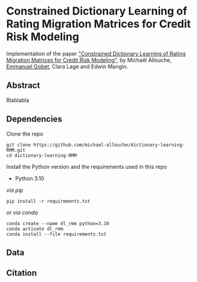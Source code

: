 # Constrained Dictionary Learning of Rating Migration Matrices for Credit Risk Modeling
Implementation of the paper ["Constrained Dictionary Learning of Rating Migration Matrices for Credit Risk Modeling"](LINK),
by Michaël Allouche, [Emmanuel Gobet](http://www.cmap.polytechnique.fr/~gobet/), Clara Lage and Edwin Mangin.

## Abstract
Blablabla

## Dependencies
Clone the repo

```
git clone https://github.com/michael-allouche/dictionary-learning-RMM.git
cd dictionary-learning-RMM
```


Install the Python version and the requirements used in this repo
- Python 3.10

_via pip_

`pip install -r requirements.txt`

_or via conda_

```
conda create --name dl_rmm python=3.10
conda activate dl_rmm
conda install --file requirements.txt
```

## Data



## Citation


